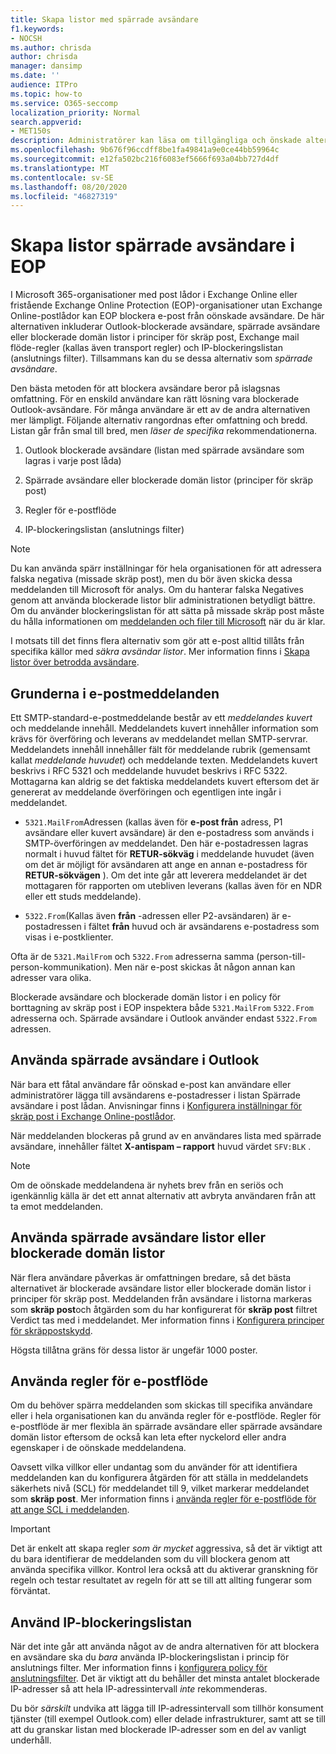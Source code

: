 ```yaml
---
title: Skapa listor med spärrade avsändare
f1.keywords:
- NOCSH
ms.author: chrisda
author: chrisda
manager: dansimp
ms.date: ''
audience: ITPro
ms.topic: how-to
ms.service: O365-seccomp
localization_priority: Normal
search.appverid:
- MET150s
description: Administratörer kan läsa om tillgängliga och önskade alternativ för att blockera inkommande meddelanden i Exchange Online Protection (EOP).
ms.openlocfilehash: 9b676f96ccdff8be1fa49841a9e0ce44bb59964c
ms.sourcegitcommit: e12fa502bc216f6083ef5666f693a04bb727d4df
ms.translationtype: MT
ms.contentlocale: sv-SE
ms.lasthandoff: 08/20/2020
ms.locfileid: "46827319"
---
```

# <a name="create-blocked-sender-lists-in-eop"></a>Skapa listor spärrade avsändare i EOP

I Microsoft 365-organisationer med post lådor i Exchange Online eller fristående Exchange Online Protection (EOP)-organisationer utan Exchange Online-postlådor kan EOP blockera e-post från oönskade avsändare. De här alternativen inkluderar Outlook-blockerade avsändare, spärrade avsändare eller blockerade domän listor i principer för skräp post, Exchange mail flöde-regler (kallas även transport regler) och IP-blockeringslistan (anslutnings filter). Tillsammans kan du se dessa alternativ som _spärrade avsändare_.

Den bästa metoden för att blockera avsändare beror på islagsnas omfattning. För en enskild användare kan rätt lösning vara blockerade Outlook-avsändare. För många användare är ett av de andra alternativen mer lämpligt. Följande alternativ rangordnas efter omfattning och bredd. Listan går från smal till bred, men *läser de specifika* rekommendationerna.

1. Outlook blockerade avsändare (listan med spärrade avsändare som lagras i varje post låda)

2. Spärrade avsändare eller blockerade domän listor (principer för skräp post)

3. Regler för e-postflöde

4. IP-blockeringslistan (anslutnings filter)

> [!NOTE]
> Du kan använda spärr inställningar för hela organisationen för att adressera falska negativa (missade skräp post), men du bör även skicka dessa meddelanden till Microsoft för analys. Om du hanterar falska Negatives genom att använda blockerade listor blir administrationen betydligt bättre. Om du använder blockeringslistan för att sätta på missade skräp post måste du hålla informationen om [meddelanden och filer till Microsoft](report-junk-email-messages-to-microsoft.md) när du är klar.

I motsats till det finns flera alternativ som gör att e-post alltid tillåts från specifika källor med _säkra avsändar listor_. Mer information finns i [Skapa listor över betrodda avsändare](create-safe-sender-lists-in-office-365.md).

## <a name="email-message-basics"></a>Grunderna i e-postmeddelanden

Ett SMTP-standard-e-postmeddelande består av ett *meddelandes kuvert* och meddelande innehåll. Meddelandets kuvert innehåller information som krävs för överföring och leverans av meddelandet mellan SMTP-servrar. Meddelandets innehåll innehåller fält för meddelande rubrik (gemensamt kallat *meddelande huvudet*) och meddelande texten. Meddelandets kuvert beskrivs i RFC 5321 och meddelande huvudet beskrivs i RFC 5322. Mottagarna kan aldrig se det faktiska meddelandets kuvert eftersom det är genererat av meddelande överföringen och egentligen inte ingår i meddelandet.

- `5321.MailFrom`Adressen (kallas även för **e-post från** adress, P1 avsändare eller kuvert avsändare) är den e-postadress som används i SMTP-överföringen av meddelandet. Den här e-postadressen lagras normalt i huvud fältet för **RETUR-sökväg** i meddelande huvudet (även om det är möjligt för avsändaren att ange en annan e-postadress för **RETUR-sökvägen** ). Om det inte går att leverera meddelandet är det mottagaren för rapporten om utebliven leverans (kallas även för en NDR eller ett studs meddelande).

- `5322.From`(Kallas även **från** -adressen eller P2-avsändaren) är e-postadressen i fältet **från** huvud och är avsändarens e-postadress som visas i e-postklienter.

Ofta är de `5321.MailFrom` och `5322.From` adresserna samma (person-till-person-kommunikation). Men när e-post skickas åt någon annan kan adresser vara olika.

Blockerade avsändare och blockerade domän listor i en policy för borttagning av skräp post i EOP inspektera både `5321.MailFrom` `5322.From` adresserna och. Spärrade avsändare i Outlook använder endast `5322.From` adressen.

## <a name="use-outlook-blocked-senders"></a>Använda spärrade avsändare i Outlook

När bara ett fåtal användare får oönskad e-post kan användare eller administratörer lägga till avsändarens e-postadresser i listan Spärrade avsändare i post lådan. Anvisningar finns i [Konfigurera inställningar för skräp post i Exchange Online-postlådor](configure-junk-email-settings-on-exo-mailboxes.md).

När meddelanden blockeras på grund av en användares lista med spärrade avsändare, innehåller fältet **X-antispam – rapport** huvud värdet `SFV:BLK` .

> [!NOTE]
> Om de oönskade meddelandena är nyhets brev från en seriös och igenkännlig källa är det ett annat alternativ att avbryta användaren från att ta emot meddelanden.

## <a name="use-blocked-sender-lists-or-blocked-domain-lists"></a>Använda spärrade avsändare listor eller blockerade domän listor

När flera användare påverkas är omfattningen bredare, så det bästa alternativet är blockerade avsändare listor eller blockerade domän listor i principer för skräp post. Meddelanden från avsändare i listorna markeras som **skräp post**och åtgärden som du har konfigurerat för **skräp post** filtret Verdict tas med i meddelandet. Mer information finns i [Konfigurera principer för skräppostskydd](configure-your-spam-filter-policies.md).

Högsta tillåtna gräns för dessa listor är ungefär 1000 poster.

## <a name="use-mail-flow-rules"></a>Använda regler för e-postflöde

Om du behöver spärra meddelanden som skickas till specifika användare eller i hela organisationen kan du använda regler för e-postflöde. Regler för e-postflöde är mer flexibla än spärrade avsändare eller spärrade avsändare domän listor eftersom de också kan leta efter nyckelord eller andra egenskaper i de oönskade meddelandena.

Oavsett vilka villkor eller undantag som du använder för att identifiera meddelanden kan du konfigurera åtgärden för att ställa in meddelandets säkerhets nivå (SCL) för meddelandet till 9, vilket markerar meddelandet som **skräp post**. Mer information finns i [använda regler för e-postflöde för att ange SCL i meddelanden](use-mail-flow-rules-to-set-the-spam-confidence-level-scl-in-messages.md).

> [!IMPORTANT]
> Det är enkelt att skapa regler *som är mycket* aggressiva, så det är viktigt att du bara identifierar de meddelanden som du vill blockera genom att använda specifika villkor. Kontrol lera också att du aktiverar granskning för regeln och testar resultatet av regeln för att se till att allting fungerar som förväntat.

## <a name="use-the-ip-block-list"></a>Använd IP-blockeringslistan

När det inte går att använda något av de andra alternativen för att blockera en avsändare ska du *bara* använda IP-blockeringslistan i princip för anslutnings filter. Mer information finns i [konfigurera policy för anslutningsfilter](configure-the-connection-filter-policy.md). Det är viktigt att du behåller det minsta antalet blockerade IP-adresser så att hela IP-adressintervall *inte* rekommenderas.

Du bör *särskilt* undvika att lägga till IP-adressintervall som tillhör konsument tjänster (till exempel Outlook.com) eller delade infrastrukturer, samt att se till att du granskar listan med blockerade IP-adresser som en del av vanligt underhåll.
